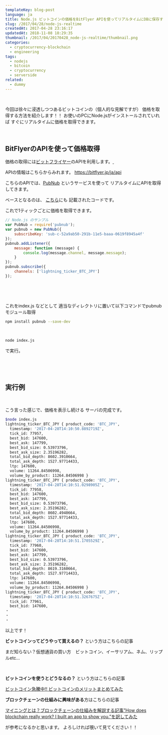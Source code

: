 ```yaml
---
templateKey: blog-post
language: ja
title: Node.js ビットコインの価格をBitFlyer APIを使ってリアルタイムにDBに保存する。
slug: /2017/04/28/node-js-realtime
createdAt: 2017-04-28 23:16:17
updatedAt: 2018-11-08 18:29:35
thumbnail: /2017/04/20170428_node-js-realtime/thumbnail.png
categories:
  - cryptocurrency-blockchain
  - engineering
tags:
  - nodejs
  - bitcoin
  - cryptocurrency
  - serverside
related:
  - dummy
---
```


&nbsp;

今回は徐々に浸透しつつあるビットコインの（個人的な見解ですが）
価格を取得する方法を紹介します！！
お使いのPCにNode.jsがインストールされていれば
すぐにリアルタイムに価格を取得できます。

&nbsp;
<h2>BitFlyerのAPIを使って価格取得</h2>
価格の取得には<a href="https://bitflyer.jp?bf=rorqosjz" target="_blank" rel="nofollow noopener noreferrer">ビットフライヤー</a>のAPIを利用します。<a href="https://px.a8.net/svt/ejp?a8mat=2TAGV9+1IRYQY+3JJ4+62U35" target="_blank" rel="nofollow noopener noreferrer">
</a>
<img src="https://www12.a8.net/0.gif?a8mat=2TAGV9+1IRYQY+3JJ4+62U35" alt="" width="1" height="1" border="0" />

APIの情報はこちらからみれます。
<a href="https://bitflyer.jp/ja/api">https://bitflyer.jp/ja/api</a>

こちらのAPIでは、<a href="https://www.pubnub.com/">PubNub</a>
というサービスを使って
リアルタイムにAPIを取得してきます。

ベースとなるのは、
<a href="https://lightning.bitflyer.jp/docs?lang=ja#realtime-api">こちら</a>にも
記載されたコードです。

<div class="adsense"></div>

これで1ティックごとに価格を取得できます。
```javascript
// Node.js のサンプル
var PubNub = require('pubnub');
var pubnub = new PubNub({
    subscribeKey: 'sub-c-52a9ab50-291b-11e5-baaa-0619f8945a4f'
});
pubnub.addListener({
    message: function (message) {
        console.log(message.channel, message.message);
    }
});
pubnub.subscribe({
    channels: ['lightning_ticker_BTC_JPY']
});

```
&nbsp;

&nbsp;

これをindex.js などとして
適当なディレクトリに置いて以下コマンドでpubnubモジュール取得
```bash
npm install pubnub --save-dev

```
&nbsp;
```bash
node index.js

```
で実行。

&nbsp;

&nbsp;
<h2 class="chapter">実行例</h2>
&nbsp;

こう言った感じで、価格を表示し続ける
サーバの完成です。
```bash
$node index.js
lightning_ticker_BTC_JPY { product_code: 'BTC_JPY',
  timestamp: '2017-04-28T14:10:50.8892719Z',
  tick_id: 77957,
  best_bid: 147600,
  best_ask: 147799,
  best_bid_size: 0.53973796,
  best_ask_size: 2.35196282,
  total_bid_depth: 8602.3910664,
  total_ask_depth: 1527.97714433,
  ltp: 147600,
  volume: 11264.84506998,
  volume_by_product: 11264.84506998 }
lightning_ticker_BTC_JPY { product_code: 'BTC_JPY',
  timestamp: '2017-04-28T14:10:51.0298905Z',
  tick_id: 77958,
  best_bid: 147600,
  best_ask: 147799,
  best_bid_size: 0.53973796,
  best_ask_size: 2.35196282,
  total_bid_depth: 8602.4940664,
  total_ask_depth: 1527.97714433,
  ltp: 147600,
  volume: 11264.84506998,
  volume_by_product: 11264.84506998 }
lightning_ticker_BTC_JPY { product_code: 'BTC_JPY',
  timestamp: '2017-04-28T14:10:51.1705529Z',
  tick_id: 77960,
  best_bid: 147600,
  best_ask: 147799,
  best_bid_size: 0.53973796,
  best_ask_size: 2.35196282,
  total_bid_depth: 8619.3160664,
  total_ask_depth: 1527.97714433,
  ltp: 147600,
  volume: 11264.84506998,
  volume_by_product: 11264.84506998 }
lightning_ticker_BTC_JPY { product_code: 'BTC_JPY',
  timestamp: '2017-04-28T14:10:51.3267675Z',
  tick_id: 77961,
  best_bid: 147600,
・
・
・

```

以上です！

<strong>ビットコインってどうやって買えるの？</strong>
という方はこちらの記事

まだ知らない？仮想通貨の買い方　ビットコイン、イーサリアム、ネム、リップルetc…

&nbsp;

<strong>ビットコインを使うとどうなるの？</strong>
という方はこちらの記事

<a href="/2017/05/21/illustration-merit-bitcoin/">ビットコイン急騰中!! ビットコインのメリットまとめてみた</a>

<strong>ブロックチェーンの仕組みに興味がある</strong>方はこちらの記事

<a href="/10/18/how-does-blockchain-really-work-i-built-an-app-to-show-you-translate-ja/">マイニングとは？ブロックチェーンの仕組みを解説する記事”How does blockchain really work? I built an app to show you.”を訳してみた</a>

が参考になるかと思います。
よろしければ覗いて見てください！！
